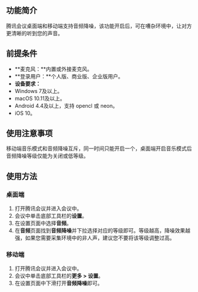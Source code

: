 ## 功能简介
腾讯会议桌面端和移动端支持音频降噪，该功能开启后，可在嘈杂环境中，让对方更清晰的听到您的声音。

## 前提条件
- **麦克风：**内置或外接麦克风。
- **登录用户：**个人版、商业版、企业版用户。
- **设备要求：**
 - Windows 7及以上。
 - macOS 10.11及以上。
 - Android 4.4及以上，支持 opencl 或 neon。
 - iOS 10。

## 使用注意事项
移动端音乐模式和音频降噪互斥，同一时间只能开启一个，桌面端开启音乐模式后音频降噪等级仅能为关闭或低等级。

## 使用方法
### 桌面端
1. 打开腾讯会议并进入会议中。
2. 会议中单击底部工具栏的**设置**。
3. 在设置页面中选择**音频**。
4. 在**音频**页面找到**音频降噪**并下拉选择对应的等级即可。等级越高，降噪效果越强，如果您需要采集环境中的非人声，建议您不要将该等级调整过高。

### 移动端
1. 打开腾讯会议并进入会议中。
2. 会议中单击底部工具栏的**更多 > 设置**。
3. 在设置页面中下滑打开**音频降噪**即可。
 
